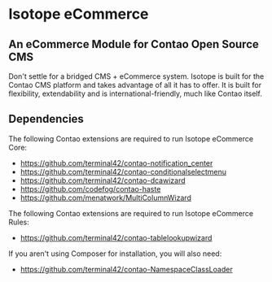 # Isotope eCommerce

## An eCommerce Module for Contao Open Source CMS

Don't settle for a bridged CMS + eCommerce system. Isotope is built for the Contao CMS platform and takes advantage of all it has to offer.
It is built for flexibility, extendability and is international-friendly, much like Contao itself.


## Dependencies

The following Contao extensions are required to run Isotope eCommerce Core:
- https://github.com/terminal42/contao-notification_center
- https://github.com/terminal42/contao-conditionalselectmenu
- https://github.com/terminal42/contao-dcawizard
- https://github.com/codefog/contao-haste
- https://github.com/menatwork/MultiColumnWizard

The following Contao extensions are required to run Isotope eCommerce Rules:
- https://github.com/terminal42/contao-tablelookupwizard

If you aren't using Composer for installation, you will also need:
- https://github.com/terminal42/contao-NamespaceClassLoader